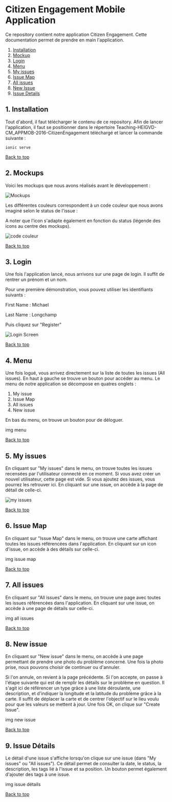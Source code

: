 # Citizen Engagement Mobile Application

<a name="top"></a>

Ce repository contient notre application Citizen Engagement. 
Cette documentation permet de prendre en main l'application.

1. [Installation](#installation)
2. [Mockup](#mockup)
2. [Login](#login)
3. [Menu](#menu)
4. [My issues](#myIssues)
5. [Issue Map](#issueMap)
6. [All issues](#allIssues)
7. [New Issue](#newIssue)
8. [Issue Details](#issueDetails)





<a name="installation"></a>
## 1. Installation

Tout d'abord, il faut télécharger le contenu de ce repository. Afin de lancer l'application, il faut se positionner dans le répertoire Teaching-HEIGVD-CM_APPMOB-2016-CitizenEngagement téléchargé et lancer la commande suivante : 

    ionic serve

<a href="#top">Back to top</a>

<a name="mockup"></a>
## 2. Mockups
Voici les mockups que nous avons réalisés avant le développement : 

![Mockups](mockup.png)


Les différentes couleurs correspondent à un code couleur que nous avons imaginé selon le status de l'issue : 

A noter que l'icon s'adapte également en fonction du status (légende des icons au centre des mockups).

![code couleur](codeCouleur.JPG)

<a href="#top">Back to top</a>

<a name="login"></a>
## 3. Login
Une fois l'application lancé, nous arrivons sur une page de login. Il suffit de rentrer un prénom et un nom. 

Pour une première démonstration, vous pouvez utiliser les identifiants suivants : 

First Name : Michael

Last Name : Longchamp

Puis cliquez sur "Register"


![Login Screen](mobileAppLoginScreen.JPG)

<a href="#top">Back to top</a>

<a name="menu"></a>
## 4. Menu
Une fois logué, vous arrivez directement sur la liste de toutes les issues (All issues).
En haut à gauche se trouve un bouton pour accéder au menu. 
Le menu de notre application se décompose en quatres onglets : 


1. My issue
2. Issue Map
3. All issues
4. New issue

En bas du menu, on trouve un bouton pour de déloguer.

img menu

<a href="#top">Back to top</a>



<a name="myIssues"></a>
## 5. My issues
En cliquant sur "My issues" dans le menu, on trouve toutes les issues recensées par l'utilisateur connecté en ce moment. Si vous avez créer un nouvel utilisateur, cette page est vide. Si vous ajoutez des issues, vous pourrez les retrouver ici. En cliquant sur une issue, on accède à la page de détail de celle-ci.


![my issues](myIssues.JPG)

<a href="#top">Back to top</a>


<a name="issueMap"></a>
## 6. Issue Map
En cliquant sur "Issue Map" dans le menu, on trouve une carte affichant toutes les issues référencées dans l'application. En cliquant sur un icon d'issue, on accède à des détails sur celle-ci.

img issue map

<a href="#top">Back to top</a>

<a name="allIssues"></a>
## 7. All issues
En cliquant sur "All issues" dans le menu, on trouve une page avec toutes les issues référencées dans l'application. En cliquant sur une issue, on accède à une page de détails sur celle-ci.

img all issues

<a href="#top">Back to top</a>


<a name="newIssue"></a>
## 8. New issue
En cliquant sur "New issue" dans le menu, on accède à une page permettant de prendre une photo du problème concerné. Une fois la photo prise, nous pouvons choisir de continuer ou d'annuler. 

Si l'on annule, on revient à la page précédente. 
Si l'on accepte, on passe à l'étape suivante qui est de remplir les détails sur le problème en question. Il s'agit ici de référencer un type grâce à une liste déroulante, une description, et d'indiquer la longitude et la latitude du problème grâce à la carte. Il suffit de déplacer la carte et de centrer l'objectif sur le lieu voulu pour que les valeurs se mettent à jour. Une fois OK, on clique sur "Create Issue".

img new issue

<a href="#top">Back to top</a>



<a name="issueDetails"></a>
## 9. Issue Détails
Le détail d'une issue s'affiche lorsqu'on clique sur une issue (dans "My issues" ou "All issues"). Ce détail permet de consulter la date, le status, la description, les tags lié à l'issue et sa position. Un bouton permet également d'ajouter des tags à une issue.



img issue détails

<a href="#top">Back to top</a>




